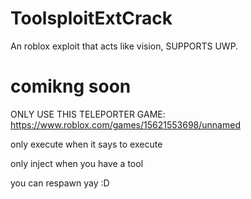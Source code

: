 # ToolsploitExtCrack
An roblox exploit that acts like vision, SUPPORTS UWP.

# comikng soon

ONLY USE THIS TELEPORTER GAME: https://www.roblox.com/games/15621553698/unnamed

only execute when it says to execute

only inject when you have a tool

you can respawn yay :D

